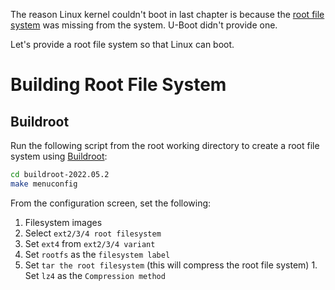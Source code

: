 The reason Linux kernel couldn't boot in last chapter is because the [root file system](https://tldp.org/LDP/sag/html/root-fs.html) was missing from the system. U-Boot didn't provide one.

Let's provide a root file system so that Linux can boot.

# Building Root File System

## Buildroot

Run the following script from the root working directory to create a root file system using [Buildroot](https://buildroot.org/):
``` bash
cd buildroot-2022.05.2
make menuconfig
```

From the configuration screen, set the following:
1. Filesystem images
  1. Select `ext2/3/4 root filesystem`
  1. Set `ext4` from `ext2/3/4 variant`
  1. Set `rootfs` as the `filesystem label`
  3. Set `tar the root filesystem` (this will compress the root file system)
    1. Set `lz4` as the `Compression method`
